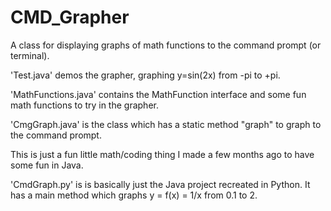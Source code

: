 # CMD_Grapher
A class for displaying graphs of math functions to the command prompt (or terminal).

'Test.java' demos the grapher, graphing y=sin(2x) from -pi to +pi.

'MathFunctions.java' contains the MathFunction interface and some fun math functions to try in the grapher.

'CmgGraph.java' is the class which has a static method "graph" to graph to the command prompt.

This is just a fun little math/coding thing I made a few months ago to have some fun in Java.

'CmdGraph.py' is is basically just the Java project recreated in Python. It has a main method which graphs y = f(x) = 1/x from 0.1 to 2.
